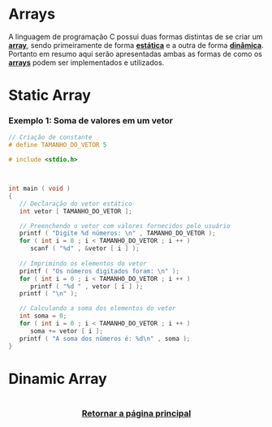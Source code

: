 # Arrays

A linguagem de programação C possui duas formas distintas de se criar um <a href="Arrays.md" title="Ou em português vetor">**array**</a>, sendo primeiramente de forma <a href="Arrays.md" title="o vetor possui um tamanho máximo fixo">**estática**</a> e a outra de forma <a href="Arrays.md" title="o vetor pode ser expandido ou reduzido">**dinâmica**</a>. Portanto em resumo aqui serão apresentadas ambas as formas de como os <a href="Arrays.md" title="ou em português vetores">**arrays**</a> podem ser implementados e utilizados. 


# Static Array

### Exemplo 1: Soma de valores em um vetor
```main.c
// Criação de constante
# define TAMANHO_DO_VETOR 5

# include <stdio.h>



int main ( void )
{
   // Declaração do vetor estático
   int vetor [ TAMANHO_DO_VETOR ];

   // Preenchendo o vetor com valores fornecidos pelo usuário
   printf ( "Digite %d números: \n" , TAMANHO_DO_VETOR );
   for ( int i = 0 ; i < TAMANHO_DO_VETOR ; i ++ )
      scanf ( "%d" , &vetor [ i ] );
   
   // Imprimindo os elementos do vetor
   printf ( "Os números digitados foram: \n" );
   for ( int i = 0 ; i < TAMANHO_DO_VETOR ; i ++ ) 
      printf ( "%d " , vetor [ i ] );
   printf ( "\n" );

   // Calculando a soma dos elementos do vetor
   int soma = 0;
   for ( int i = 0 ; i < TAMANHO_DO_VETOR ; i ++ ) 
      soma += vetor [ i ];
   printf ( "A soma dos números é: %d\n" , soma );
}
```

# Dinamic Array
```main.c
```

<h3 align="center"> <a href="https://github.com/AllisonJunior/Estruturas_de_Dados" title=""> Retornar a página principal </a> </h3>
